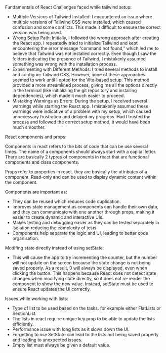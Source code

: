 Fundamentals of React
Challenges faced while tailwind setup:
- Multiple Versions of Tailwind Installed: I encountered an issue where multiple versions of Tailwind CSS were installed, which caused confusion and some conflicts. This made it difficult to ensure the correct version was being used.
- Wrong Setup Path: Initially, I followed the wrong approach after creating the React app. I repeatedly tried to initialize Tailwind and kept encountering the error message “command not found,” which led me to believe that Tailwind was not installed correctly. Even though I saw the folders indicating the presence of Tailwind, I mistakenly assumed something was wrong with the installation process.
- Experimenting with Different Methods: I tried several methods to install and configure Tailwind CSS. However, none of these approaches seemed to work until I opted for the Vite-based setup. This method provided a more streamlined process, giving me all the options directly in the terminal (like initializing the git repository and installing dependencies), which made it much easier to proceed.
- Mistaking Warnings as Errors: During the setup, I received several warnings while starting the React app. I mistakenly assumed these warnings were indicative of a problem with my setup, which caused unnecessary frustration and delayed my progress. Had I trusted the process and followed the correct setup method, it would have been much smoother.

React components and props:

Components in react refers to the bits of code that can be use several times. The name of a components should always start with a capital letter. There are basically 2 typres of components in react that are functional components and class components.

Props refer to properties in react. they are basically the attributes of a component. Read-only and can be used to display dynamic content within the component.

Components are important as:
- They can be reused which reduces code duplication.
- Improves state management as components can handle their own data, and they can communicate with one another through props, making it easier to create dynamic and interactive UIs.
- Makes testing and debugging easier as they can be tested separately in isolation reducing the complexity of tests
- Components help separate the logic and UI, leading to better code organisation.

Modifing state directly instead of using setState:
- This will cause the app to try incrementing the counter, but the number will not update on the screen because the state change is not being saved properly. As a result, 0 will always be displayed, even when clicking the button.
This happens because React does not detect state changes when modifying state directly, so it does not re-render the component to show the new value. Instead, setState must be used to ensure React updates the UI correctly.

Issues while working with lists:
- Type of list to be used based on the tasks. for example either FlatLists or SectionList.
- The lists in react require unique key prop to be able to update the lists efficiently.
- Performance issue with long lists as it slows down the UI.
- Forgetting to use SetState can lead to the lists not being saved properly and leading to unexpected issues.
- Empty list must always be given a default value.